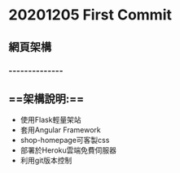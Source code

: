 # 20201205 First Commit
## 網頁架構
### --------------
## ==架構說明:==
* 使用Flask輕量架站
* 套用Angular Framework
* shop-homepage可客製css
* 部署於Heroku雲端免費伺服器
* 利用git版本控制






